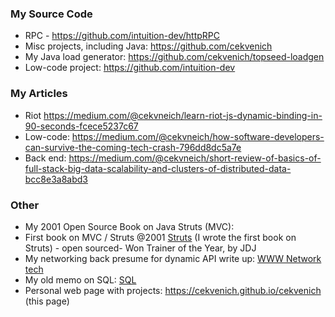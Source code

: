
### My Source Code

- RPC - https://github.com/intuition-dev/httpRPC
- Misc projects, including Java: https://github.com/cekvenich
- My Java load generator: https://github.com/cekvenich/topseed-loadgen
- Low-code project: https://github.com/intuition-dev

### My Articles

- Riot https://medium.com/@cekvneich/learn-riot-js-dynamic-binding-in-90-seconds-fcece5237c67
- Low-code: https://medium.com/@cekvneich/how-software-developers-can-survive-the-coming-tech-crash-796dd8dc5a7e
- Back end: https://medium.com/@cekvneich/short-review-of-basics-of-full-stack-big-data-scalability-and-clusters-of-distributed-data-bcc8e3a8abd3


### Other

- My 2001 Open Source Book on Java Struts (MVC): 
- First book on MVC / Struts @2001 <a id="raw-url" href="book.pdf">Struts</a> (I wrote the first book on Struts) - open sourced- Won Trainer of the Year, by JDJ
- My networking back presume for dynamic API write up: <a id="raw-url" href="ntech.pdf">WWW Network tech</a> 
- My old memo on SQL: <a id="raw-url" href="sql.pdf">SQL</a> 
- Personal web page with projects: https://cekvenich.github.io/cekvenich (this page)

